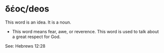 # δέος/deos
This word is an idea. It is a noun.
* This word means fear, awe, or reverence.  This word is used to talk about a great respect for God.

See: Hebrews 12:28
